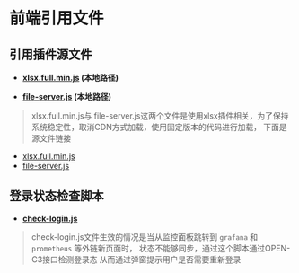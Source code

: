 # 前端引用文件

## 引用插件源文件

- **[xlsx.full.min.js](/c3-front//src/assets/js/xlsx.full.min.js) (本地路径)**

- **[file-server.js](/c3-front//src/assets/js/file-server.js) (本地路径)**

> xlsx.full.min.js与 file-server.js这两个文件是使用xlsx插件相关，为了保持系统稳定性，取消CDN方式加载，使用固定版本的代码进行加载， 下面是源文件链接

- [xlsx.full.min.js](https://unpkg.com/xlsx/dist/xlsx.full.min.js)
- [file-server.js](https://cdn.jsdelivr.net/npm/file-saver@2.0.5)

## 登录状态检查脚本

- **[check-login.js](/c3-front/src/assets/js/check-login.js)**

> check-login.js文件生效的情况是当从监控面板跳转到 `grafana` 和 `prometheus` 等外链新页面时， 状态不能够同步，通过这个脚本通过OPEN-C3接口检测登录态 从而通过弹窗提示用户是否需要重新登录
